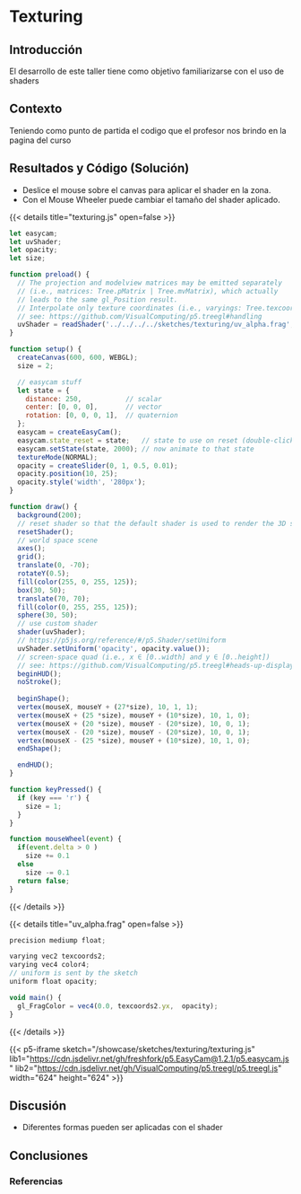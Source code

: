 # Texturing

## Introducción 

El desarrollo de este taller tiene como objetivo familiarizarse con el uso de shaders

## Contexto

Teniendo como punto de partida el codigo que el profesor nos brindo en la pagina del curso 

## Resultados y Código (Solución)

* Deslice el mouse sobre el canvas para aplicar el shader en la zona.
* Con el Mouse Wheeler puede cambiar el tamaño del shader aplicado.


{{< details title="texturing.js" open=false >}}
```js
let easycam;
let uvShader;
let opacity;
let size;

function preload() {
  // The projection and modelview matrices may be emitted separately
  // (i.e., matrices: Tree.pMatrix | Tree.mvMatrix), which actually
  // leads to the same gl_Position result.
  // Interpolate only texture coordinates (i.e., varyings: Tree.texcoords2).
  // see: https://github.com/VisualComputing/p5.treegl#handling
  uvShader = readShader('../../../../sketches/texturing/uv_alpha.frag', { varyings: Tree.texcoord2 });
}

function setup() {
  createCanvas(600, 600, WEBGL);
  size = 2;

  // easycam stuff
  let state = {
    distance: 250,           // scalar
    center: [0, 0, 0],       // vector
    rotation: [0, 0, 0, 1],  // quaternion
  };
  easycam = createEasyCam();
  easycam.state_reset = state;   // state to use on reset (double-click/tap)
  easycam.setState(state, 2000); // now animate to that state
  textureMode(NORMAL);
  opacity = createSlider(0, 1, 0.5, 0.01);
  opacity.position(10, 25);
  opacity.style('width', '280px');
}

function draw() {
  background(200);
  // reset shader so that the default shader is used to render the 3D scene
  resetShader();
  // world space scene
  axes();
  grid();
  translate(0, -70);
  rotateY(0.5);
  fill(color(255, 0, 255, 125));
  box(30, 50);
  translate(70, 70);
  fill(color(0, 255, 255, 125));
  sphere(30, 50);
  // use custom shader
  shader(uvShader);
  // https://p5js.org/reference/#/p5.Shader/setUniform
  uvShader.setUniform('opacity', opacity.value());
  // screen-space quad (i.e., x ∈ [0..width] and y ∈ [0..height])
  // see: https://github.com/VisualComputing/p5.treegl#heads-up-display
  beginHUD();
  noStroke();
  
  beginShape();
  vertex(mouseX, mouseY + (27*size), 10, 1, 1);
  vertex(mouseX + (25 *size), mouseY + (10*size), 10, 1, 0);
  vertex(mouseX + (20 *size), mouseY - (20*size), 10, 0, 1);
  vertex(mouseX - (20 *size), mouseY - (20*size), 10, 0, 1);
  vertex(mouseX - (25 *size), mouseY + (10*size), 10, 1, 0);
  endShape();

  endHUD();
}

function keyPressed() {
  if (key === 'r') {
    size = 1;
  }
}

function mouseWheel(event) {
  if(event.delta > 0 )
    size += 0.1
  else
    size -= 0.1
  return false;
}
```
{{< /details >}}

{{< details title="uv_alpha.frag" open=false >}}
```js
precision mediump float;

varying vec2 texcoords2;
varying vec4 color4;
// uniform is sent by the sketch
uniform float opacity;

void main() {
  gl_FragColor = vec4(0.0, texcoords2.yx,  opacity);
}
```
{{< /details >}}

{{< p5-iframe sketch="/showcase/sketches/texturing/texturing.js" lib1="https://cdn.jsdelivr.net/gh/freshfork/p5.EasyCam@1.2.1/p5.easycam.js" lib2="https://cdn.jsdelivr.net/gh/VisualComputing/p5.treegl/p5.treegl.js" width="624" height="624" >}}


## Discusión

* Diferentes formas pueden ser aplicadas con el shader


## Conclusiones



### Referencias

